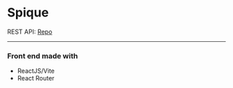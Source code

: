 # Spique

REST API: [Repo](https://github.com/MaoShizhong/Spique-backend)

---

### Front end made with

-   ReactJS/Vite
-   React Router
